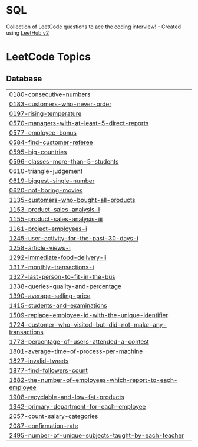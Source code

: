 # SQL
Collection of LeetCode questions to ace the coding interview! - Created using [LeetHub v2](https://github.com/arunbhardwaj/LeetHub-2.0)

<!---LeetCode Topics Start-->
# LeetCode Topics
## Database
|  |
| ------- |
| [0180-consecutive-numbers](https://github.com/MeghaanaTummapudi/SQL/tree/master/0180-consecutive-numbers) |
| [0183-customers-who-never-order](https://github.com/MeghaanaTummapudi/SQL/tree/master/0183-customers-who-never-order) |
| [0197-rising-temperature](https://github.com/MeghaanaTummapudi/SQL/tree/master/0197-rising-temperature) |
| [0570-managers-with-at-least-5-direct-reports](https://github.com/MeghaanaTummapudi/SQL/tree/master/0570-managers-with-at-least-5-direct-reports) |
| [0577-employee-bonus](https://github.com/MeghaanaTummapudi/SQL/tree/master/0577-employee-bonus) |
| [0584-find-customer-referee](https://github.com/MeghaanaTummapudi/SQL/tree/master/0584-find-customer-referee) |
| [0595-big-countries](https://github.com/MeghaanaTummapudi/SQL/tree/master/0595-big-countries) |
| [0596-classes-more-than-5-students](https://github.com/MeghaanaTummapudi/SQL/tree/master/0596-classes-more-than-5-students) |
| [0610-triangle-judgement](https://github.com/MeghaanaTummapudi/SQL/tree/master/0610-triangle-judgement) |
| [0619-biggest-single-number](https://github.com/MeghaanaTummapudi/SQL/tree/master/0619-biggest-single-number) |
| [0620-not-boring-movies](https://github.com/MeghaanaTummapudi/SQL/tree/master/0620-not-boring-movies) |
| [1135-customers-who-bought-all-products](https://github.com/MeghaanaTummapudi/SQL/tree/master/1135-customers-who-bought-all-products) |
| [1153-product-sales-analysis-i](https://github.com/MeghaanaTummapudi/SQL/tree/master/1153-product-sales-analysis-i) |
| [1155-product-sales-analysis-iii](https://github.com/MeghaanaTummapudi/SQL/tree/master/1155-product-sales-analysis-iii) |
| [1161-project-employees-i](https://github.com/MeghaanaTummapudi/SQL/tree/master/1161-project-employees-i) |
| [1245-user-activity-for-the-past-30-days-i](https://github.com/MeghaanaTummapudi/SQL/tree/master/1245-user-activity-for-the-past-30-days-i) |
| [1258-article-views-i](https://github.com/MeghaanaTummapudi/SQL/tree/master/1258-article-views-i) |
| [1292-immediate-food-delivery-ii](https://github.com/MeghaanaTummapudi/SQL/tree/master/1292-immediate-food-delivery-ii) |
| [1317-monthly-transactions-i](https://github.com/MeghaanaTummapudi/SQL/tree/master/1317-monthly-transactions-i) |
| [1327-last-person-to-fit-in-the-bus](https://github.com/MeghaanaTummapudi/SQL/tree/master/1327-last-person-to-fit-in-the-bus) |
| [1338-queries-quality-and-percentage](https://github.com/MeghaanaTummapudi/SQL/tree/master/1338-queries-quality-and-percentage) |
| [1390-average-selling-price](https://github.com/MeghaanaTummapudi/SQL/tree/master/1390-average-selling-price) |
| [1415-students-and-examinations](https://github.com/MeghaanaTummapudi/SQL/tree/master/1415-students-and-examinations) |
| [1509-replace-employee-id-with-the-unique-identifier](https://github.com/MeghaanaTummapudi/SQL/tree/master/1509-replace-employee-id-with-the-unique-identifier) |
| [1724-customer-who-visited-but-did-not-make-any-transactions](https://github.com/MeghaanaTummapudi/SQL/tree/master/1724-customer-who-visited-but-did-not-make-any-transactions) |
| [1773-percentage-of-users-attended-a-contest](https://github.com/MeghaanaTummapudi/SQL/tree/master/1773-percentage-of-users-attended-a-contest) |
| [1801-average-time-of-process-per-machine](https://github.com/MeghaanaTummapudi/SQL/tree/master/1801-average-time-of-process-per-machine) |
| [1827-invalid-tweets](https://github.com/MeghaanaTummapudi/SQL/tree/master/1827-invalid-tweets) |
| [1877-find-followers-count](https://github.com/MeghaanaTummapudi/SQL/tree/master/1877-find-followers-count) |
| [1882-the-number-of-employees-which-report-to-each-employee](https://github.com/MeghaanaTummapudi/SQL/tree/master/1882-the-number-of-employees-which-report-to-each-employee) |
| [1908-recyclable-and-low-fat-products](https://github.com/MeghaanaTummapudi/SQL/tree/master/1908-recyclable-and-low-fat-products) |
| [1942-primary-department-for-each-employee](https://github.com/MeghaanaTummapudi/SQL/tree/master/1942-primary-department-for-each-employee) |
| [2057-count-salary-categories](https://github.com/MeghaanaTummapudi/SQL/tree/master/2057-count-salary-categories) |
| [2087-confirmation-rate](https://github.com/MeghaanaTummapudi/SQL/tree/master/2087-confirmation-rate) |
| [2495-number-of-unique-subjects-taught-by-each-teacher](https://github.com/MeghaanaTummapudi/SQL/tree/master/2495-number-of-unique-subjects-taught-by-each-teacher) |
<!---LeetCode Topics End-->